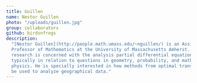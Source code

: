 ```yaml
---
title: Guillen
name: Nestor Guillen
photo: "/uploads/guillen.jpg"
group: collaborators
github: birdsnfrogs
description:
  "[Nestor Guillen](http://people.math.umass.edu/~nguillen/) is an Assistant
  Professor of Mathematics at the University of Massachusetts Amherst. His
  research is concerned with the analysis partial differential equations,
  typically in relation to questions in geometry, probability, and mathematical
  physics. He is specially interested in how methods from optimal transport can
  be used to analyze geographical data."
---
```

